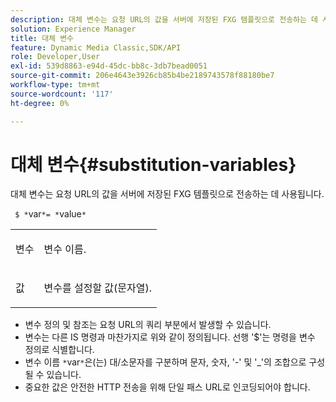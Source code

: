 ```yaml
---
description: 대체 변수는 요청 URL의 값을 서버에 저장된 FXG 템플릿으로 전송하는 데 사용됩니다.
solution: Experience Manager
title: 대체 변수
feature: Dynamic Media Classic,SDK/API
role: Developer,User
exl-id: 539d8863-e94d-45dc-bb8c-3db7bead0051
source-git-commit: 206e4643e3926cb85b4be2189743578f88180be7
workflow-type: tm+mt
source-wordcount: '117'
ht-degree: 0%

---
```


# 대체 변수{#substitution-variables}

대체 변수는 요청 URL의 값을 서버에 저장된 FXG 템플릿으로 전송하는 데 사용됩니다.

` $ *`var`*= *`value`*`

<table id="simpletable_76B381800C0D411F87CD551FC30B0579"> 
 <tr class="strow"> 
  <td class="stentry"> <p> <span class="codeph"> <span class="varname"> 변수 </span> </span> </p> </td> 
  <td class="stentry"> <p>변수 이름. </p> </td> 
 </tr> 
 <tr class="strow"> 
  <td class="stentry"> <p> <span class="codeph"> <span class="varname"> 값 </span> </span> </p> </td> 
  <td class="stentry"> <p>변수를 설정할 값(문자열). </p> </td> 
 </tr> 
</table>

* 변수 정의 및 참조는 요청 URL의 쿼리 부분에서 발생할 수 있습니다.
* 변수는 다른 IS 명령과 마찬가지로 위와 같이 정의됩니다. 선행 &#39;$&#39;는 명령을 변수 정의로 식별합니다.
* 변수 이름 `*`var`*`은(는) 대/소문자를 구분하며 문자, 숫자, &#39;-&#39; 및 &#39;_&#39;의 조합으로 구성될 수 있습니다.
* 중요한 값은 안전한 HTTP 전송을 위해 단일 패스 URL로 인코딩되어야 합니다.
